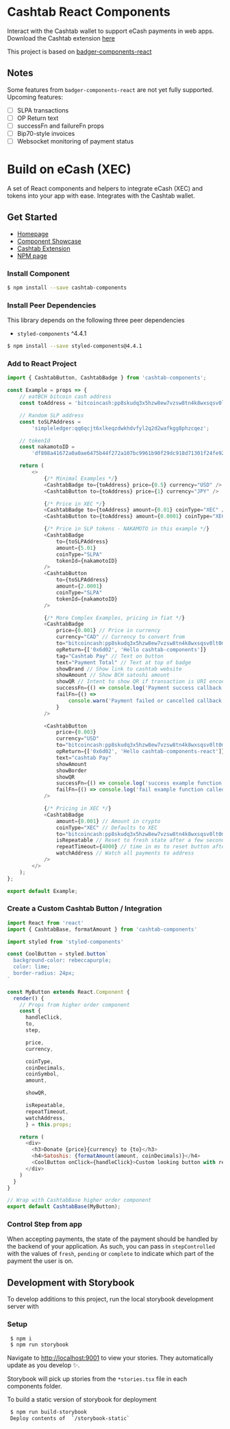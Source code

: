 # Cashtab React Components

Interact with the Cashtab wallet to support eCash payments in web apps. Download the Cashtab extension [here](https://chrome.google.com/webstore/detail/cashtab/obldfcmebhllhjlhjbnghaipekcppeag)

This project is based on [badger-components-react](https://github.com/Bitcoin-com/badger-components-react)

## Notes

Some features from `badger-components-react` are not yet fully supported. Upcoming features:

-   [ ] SLPA transactions
-   [ ] OP Return text
-   [ ] successFn and failureFn props
-   [ ] Bip70-style invoices
-   [ ] Websocket monitoring of payment status

# Build on eCash (XEC)

A set of React components and helpers to integrate eCash (XEC) and tokens into your app with ease. Integrates with the Cashtab wallet.

## Get Started

-   [Homepage](https://e.cash/)
-   [Component Showcase](https://laughing-villani-8cfcaf.netlify.app/)
-   [Cashtab Extension](https://chrome.google.com/webstore/detail/cashtab/obldfcmebhllhjlhjbnghaipekcppeag)
-   [NPM page](https://www.npmjs.com/package/cashtab-components)

### Install Component

```bash
$ npm install --save cashtab-components
```

### Install Peer Dependencies

This library depends on the following three peer dependencies

-   `styled-components` ^4.4.1

```bash
$ npm install --save styled-components@4.4.1
```

### Add to React Project

```js
import { CashtabButton, CashtabBadge } from 'cashtab-components';

const Example = props => {
    // eatBCH bitcoin cash address
    const toAddress = 'bitcoincash:pp8skudq3x5hzw8ew7vzsw8tn4k8wxsqsv0lt0mf3g';

    // Random SLP address
    const toSLPAddress =
        'simpleledger:qq6qcjt6xlkeqzdwkhdvfyl2q2d2wafkgg8phzcqez';

    // tokenId
    const nakamotoID =
        'df808a41672a0a0ae6475b44f272a107bc9961b90f29dc918d71301f24fe92fb';

    return (
        <>
            {/* Minimal Examples */}
            <CashtabBadge to={toAddress} price={0.5} currency="USD" />
            <CashtabButton to={toAddress} price={1} currency="JPY" />

            {/* Price in XEC */}
            <CashtabBadge to={toAddress} amount={0.01} coinType="XEC" />
            <CashtabButton to={toAddress} amount={0.0001} coinType="XEC" />

            {/* Price in SLP tokens - NAKAMOTO in this example */}
            <CashtabBadge
                to={toSLPAddress}
                amount={5.01}
                coinType="SLPA"
                tokenId={nakamotoID}
            />
            <CashtabButton
                to={toSLPAddress}
                amount={2.0001}
                coinType="SLPA"
                tokenId={nakamotoID}
            />

            {/* More Complex Examples, pricing in fiat */}
            <CashtabBadge
                price={0.001} // Price in currency
                currency="CAD" // Currency to convert from
                to="bitcoincash:pp8skudq3x5hzw8ew7vzsw8tn4k8wxsqsv0lt0mf3g" // Payment address
                opReturn={['0x6d02', 'Hello cashtab-components']}
                tag="Cashtab Pay" // Text on button
                text="Payment Total" // Text at top of badge
                showBrand // Show link to cashtab website
                showAmount // Show BCH satoshi amount
                showQR // Intent to show QR if transaction is URI encodeable
                successFn={() => console.log('Payment success callback')}
                failFn={() =>
                    console.warn('Payment failed or cancelled callback')
                }
            />

            <CashtabButton
                price={0.003}
                currency="USD"
                to="bitcoincash:pp8skudq3x5hzw8ew7vzsw8tn4k8wxsqsv0lt0mf3g"
                opReturn={['0x6d02', 'Hello cashtab-components-react']}
                text="cashtab Pay"
                showAmount
                showBorder
                showQR
                successFn={() => console.log('success example function called')}
                failFn={() => console.log('fail example function called')}
            />

            {/* Pricing in XEC */}
            <CashtabBadge
                amount={0.001} // Amount in crypto
                coinType="XEC" // Defaults to XEC
                to="bitcoincash:pp8skudq3x5hzw8ew7vzsw8tn4k8wxsqsv0lt0mf3g" // Payment address
                isRepeatable // Reset to fresh state after a few seconds
                repeatTimeout={4000} // time in ms to reset button after payment
                watchAddress // Watch all payments to address
            />
        </>
    );
};

export default Example;
```

### Create a Custom Cashtab Button / Integration

```js
import React from 'react'
import { CashtabBase, formatAmount } from 'cashtab-components'

import styled from 'styled-components'

const CoolButton = styled.button`
  background-color: rebeccapurple;
  color: lime;
  border-radius: 24px;
`

const MyButton extends React.Component {
  render() {
    // Props from higher order component
    const {
      handleClick,
      to,
      step,

      price,
      currency,

      coinType,
      coinDecimals,
      coinSymbol,
      amount,

      showQR,

      isRepeatable,
      repeatTimeout,
      watchAddress,
      } = this.props;

    return (
      <div>
        <h3>Donate {price}{currency} to {to}</h3>
        <h4>Satoshis: {formatAmount(amount, coinDecimals)}</h4>
        <CoolButton onClick={handleClick}>Custom looking button with render</CoolButton>
      </div>
    )
  }
}

// Wrap with CashtabBase higher order component
export default CashtabBase(MyButton);
```

### Control Step from app

When accepting payments, the state of the payment should be handled by the backend of your application. As such, you can pass in `stepControlled` with the values of `fresh`, `pending` or `complete` to indicate which part of the payment the user is on.

## Development with Storybook

To develop additions to this project, run the local storybook development server with

### Setup

```bash
 $ npm i
 $ npm run storybook
```

Navigate to [http://localhost:9001](http://localhost:9001) to view your stories. They automatically update as you develop ✨.

Storybook will pick up stories from the `*stories.tsx` file in each components folder.

To build a static version of storybook for deployment

```bash
 $ npm run build-storybook
 Deploy contents of  `/storybook-static`
```
